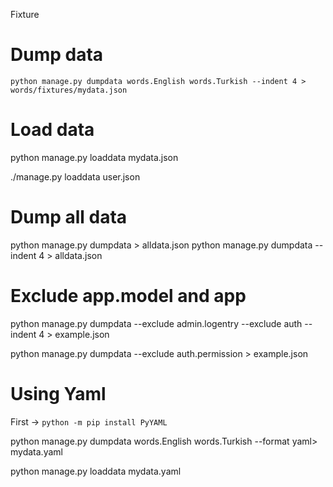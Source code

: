 Fixture

# Dump data
```python manage.py dumpdata words.English words.Turkish --indent 4 > words/fixtures/mydata.json```

# Load data
python manage.py loaddata mydata.json


./manage.py loaddata user.json


# Dump all data
python manage.py dumpdata > alldata.json
python manage.py dumpdata --indent 4 > alldata.json

# Exclude app.model and app
python manage.py dumpdata --exclude admin.logentry --exclude auth --indent 4 > example.json

python manage.py dumpdata --exclude auth.permission > example.json

# Using Yaml
First -> ```python -m pip install PyYAML```

python manage.py dumpdata words.English words.Turkish --format yaml> mydata.yaml

python manage.py loaddata mydata.yaml
